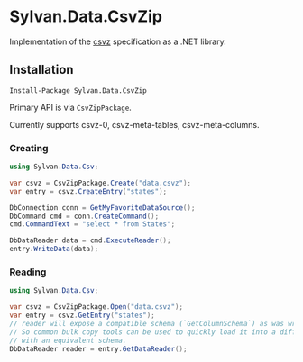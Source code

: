# Sylvan.Data.CsvZip
Implementation of the [csvz](https://github.com/secretGeek/csvz) specification as a .NET library.

## Installation
`Install-Package Sylvan.Data.CsvZip`

Primary API is via `CsvZipPackage`.

Currently supports csvz-0, csvz-meta-tables, csvz-meta-columns.

### Creating
```C#
using Sylvan.Data.Csv;

var csvz = CsvZipPackage.Create("data.csvz");
var entry = csvz.CreateEntry("states");

DbConnection conn = GetMyFavoriteDataSource();
DbCommand cmd = conn.CreateCommand();
cmd.CommandText = "select * from States";

DbDataReader data = cmd.ExecuteReader();
entry.WriteData(data);

```


### Reading
```C#
using Sylvan.Data.Csv;

var csvz = CsvZipPackage.Open("data.csvz");
var entry = csvz.GetEntry("states");
// reader will expose a compatible schema (`GetColumnSchema`) as was written.
// So common bulk copy tools can be used to quickly load it into a different database provider
// with an equivalent schema.
DbDataReader reader = entry.GetDataReader();
```

